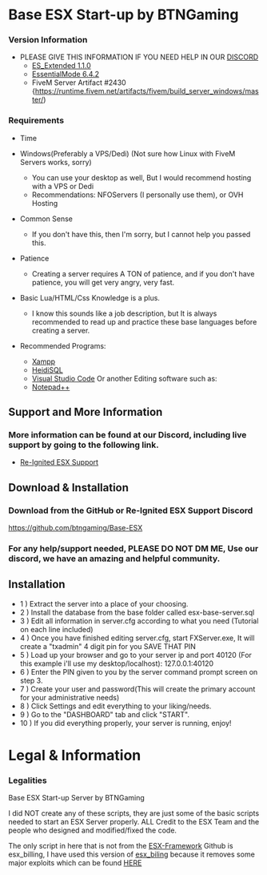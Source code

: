 # Base ESX Start-up by BTNGaming

### Version Information
* PLEASE GIVE THIS INFORMATION IF YOU NEED HELP IN OUR [DISCORD](https://discord.gg/9uRJv5v)
  * [ES_Extended 1.1.0](https://github.com/esx-framework/es_extended/tree/legacy)
  * [EssentialMode 6.4.2](https://github.com/kanersps/essentialmode)
  * FiveM Server Artifact #2430 {https://runtime.fivem.net/artifacts/fivem/build_server_windows/master/)

### Requirements
* Time

* Windows(Preferably a VPS/Dedi) (Not sure how Linux with FiveM Servers works, sorry)
  * You can use your desktop as well, But I would recommend hosting with a VPS or Dedi
  * Recommendations: NFOServers (I personally use them), or OVH Hosting

* Common Sense
  * If you don't have this, then I'm sorry, but I cannot help you passed this.

* Patience
  * Creating a server requires A TON of patience, and if you don't have patience, you will get very angry, very fast.

* Basic Lua/HTML/Css Knowledge is a plus.
  * I know this sounds like a job description, but It is always recommended to read up and practice these base languages before creating a server.

* Recommended Programs:
  * [Xampp](https://www.apachefriends.org/download.html)
  * [HeidiSQL](https://www.heidisql.com/download.php)
  * [Visual Studio Code](https://code.visualstudio.com/download) Or another Editing software such as:
  * [Notepad++](https://notepad-plus-plus.org/downloads/)

## Support and More Information

### More information can be found at our Discord, including live support by going to the following link.
* [Re-Ignited ESX Support](https://discord.gg/9uRJv5v)

## Download & Installation

### Download from the GitHub or Re-Ignited ESX Support Discord
https://github.com/btngaming/Base-ESX

### For any help/support needed, PLEASE DO NOT DM ME, Use our discord, we have an amazing and helpful community.

## Installation
- 1 ) Extract the server into a place of your choosing.
- 2 ) Install the database from the base folder called esx-base-server.sql
- 3 ) Edit all information in server.cfg according to what you need (Tutorial on each line included)
- 4 ) Once you have finished editing server.cfg, start FXServer.exe, It will create a "txadmin" 4 digit pin for you SAVE THAT PIN
- 5 ) Load up your browser and go to your server ip and port 40120 (For this example i'll use my desktop/localhost): 127.0.0.1:40120
- 6 ) Enter the PIN given to you by the server command prompt screen on step 3.
- 7 ) Create your user and password(This will create the primary account for your administrative needs)
- 8 ) Click Settings and edit everything to your liking/needs.
- 9 ) Go to the "DASHBOARD" tab and click "START".
- 10 ) If you did everything properly, your server is running, enjoy!

# Legal & Information
### Legalities
Base ESX Start-up Server by BTNGaming

I did NOT create any of these scripts, they are just some of the basic scripts needed to start an ESX Server properly. ALL Credit to the ESX Team and the people who designed and modified/fixed the code.

The only script in here that is not from the [ESX-Framework](https://github.com/ESX-Framework/) Github is esx_billing, I have used this version of [esx_biling](https://github.com/ATG-Github/esx_billing) because it removes some major exploits which can be found [HERE](https://forum.cfx.re/t/esx-security-patches-billing-drugs-illegal-drugs-jail-qalle-jail-communityservice/1292760/1)
